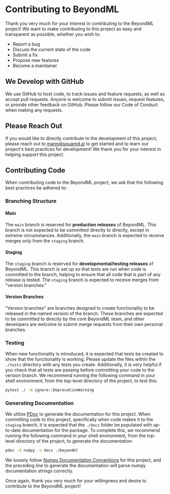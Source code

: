 # Contributing to BeyondML
Thank you very much for your interest in contributing to the BeyondML project! We want to make contributing to this project as easy and transparent as possible, whether you wish to:

- Report a bug
- Discuss the current state of the code
- Submit a fix
- Propose new features
- Become a maintainer

## We Develop with GitHub
We use GitHub to host code, to track issues and feature requests, as well as accept pull requests. Anyone is welcome to submit issues, request features, or provide other feedback on GitHub. Please follow our Code of Conduct when making any requests.

## Please Reach Out
If you would like to directly contribute to the development of this project, please reach out to <mann@squared.ai> to get started and to learn our project's best practices for development! We thank you for your interest in helping support this project.

## Contributing Code

When contributing code to the BeyondML project, we ask that the following best practices be adhered to:

### Branching Structure

#### Main
The `main` branch is reserved for **production releases** of BeyondML. This branch is not expected to be committed directly to directly, except in extreme circumstances. Additionally, the `main` branch is expected to receive merges only from the `staging` branch.

#### Staging
The `staging` branch is reserved for **developmental/testing releases** of BeyondML. This branch is set up so that tests are run when code is committed to the branch, helping to ensure that all code that is part of any release is tested. The `staging` branch is expected to receive merges from "version branches."

#### Version Branches
"Version branches" are branches designed to create functionality to be released in the named version of the branch.  These branches are expected to be committed to directly by the core BeyondML team, and other developers are welcome to submit merge requests from their own personal branches.

### Testing
When new functionality is introduced, it is expected that tests be created to show that the functionality is working. Please update the files within the `./tests` directory with any tests you create. Additionally, it is very helpful if you check that all tests are passing before committing your code to the version branch. We recommend running the following command in your shell environment, from the top-level directory of the project, to test this:

```bash
pytest ./ -W ignore::DeprecationWarning
```

### Generating Documentation
We utilize [PDoc](https://pdoc.dev/) to generate the documentation for this project. When committing code to this project, specifically when code makes it to the `staging` branch, it is expected that the `./docs` folder be populated with up-to-date documentation for the package. To complete this, we recommend running the following command in your shell environment, from the top-level directory of the project, to generate the documentation:

```bash
pdoc -d numpy -o docs ./beyondml
```

We loosely follow [Numpy Documentation Conventions](https://numpydoc.readthedocs.io/en/latest/format.html) for this project, and the preceding line to generate the documentation will parse numpy documentation strings correctly.

Once again, thank you very much for your willingness and desire to contribute to the BeyondML project!
